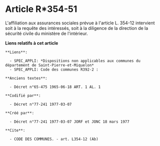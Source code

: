 # Article R*354-51

L'affiliation aux assurances sociales prévue à l'article L. 354-12 intervient soit à la requête des intéressés, soit à la
diligence de la direction de la sécurité civile du ministère de l'intérieur.

**Liens relatifs à cet article**

	**Liens**:

	  - SPEC_APPLI: *Dispositions non applicables aux communes du département de Saint-Pierre-et-Miquelon*
	  - SPEC_APPLI: Code des communes R392-2 :

	**Anciens textes**:

	  - Décret n°65-475 1965-06-18 ART. 1 AL. 1

	**Codifié par**:

	  - Décret n°77-241 1977-03-07

	**Créé par**:

	  - Décret n°77-241 1977-03-07 JORF et JONC 18 mars 1977

	**Cite**:

	  - CODE DES COMMUNES. - art. L354-12 (Ab)
